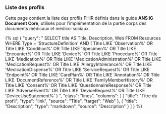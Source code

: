 ### Liste des profils

Cette page contient la liste des profils FHIR définis dans le guide **ANS IG Document Core**, utilisés pour l'implémentation de la partie corps des documents médicaux et médico-sociaux.

{% sql {
  "query": "
    SELECT title AS Title, Description, Web
    FROM Resources
    WHERE Type = 'StructureDefinition'
      AND (
        Title LIKE 'Observation%' 
        OR Title LIKE 'Condition%'
        OR Title LIKE 'Specimen%' 
        OR Title LIKE 'Encounter%' 
        OR Title LIKE 'Device%'
        OR Title LIKE 'Procedure%'
        OR Title LIKE 'Medication%'
        OR Title LIKE 'MedicationAdministration%'
        OR Title LIKE 'MedicationRequest%'
        OR Title LIKE 'AllergyIntolerance%'
        OR Title LIKE 'MedicationDispense%'
        OR Title LIKE 'ServiceRequest%'
        OR Title LIKE 'Endpoint%'
        OR Title LIKE 'CarePlan%'
        OR Title LIKE 'Annotation%'
        OR Title LIKE 'DocumentReference%'
        OR Title LIKE 'FamilyMemberHistory%'
        OR Title LIKE 'Consent%'
        OR Title LIKE 'QuestionnaireResponse%'
        OR Title LIKE 'AdverseEvent%'
        OR Title LIKE 'DeviceRequest%'
        OR Title LIKE 'DeviceUseStatement%'
      )
  ",
  "class": "lines",
  "columns": [
    { "title": "Titre du profil", "type": "link", "source": "Title", "target": "Web" },
    { "title": "Description", "type": "markdown", "source": "Description" }
  ]
} %}